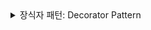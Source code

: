 <details>
  <summary>장식자 패턴: Decorator Pattern</summary>

### 장식자 패턴이란?

장식자 패턴(Decorator Pattern)은 객체의 기능을 동적으로 추가하거나 변경할 수 있는 디자인 패턴입니다. 이 패턴은 기존의 객체에 새로운 기능을 추가하면서도 객체의 구조를 변경하지 않고 유지할 수 있도록 해준다

### 장식자 패턴의 기본 개념

1. 컴포넌트(객체) 인터페이스: 장식자를 적용할 객체의 기본 인터페이스를 정의한다.
2. 구체적인 컴포넌트: 실제로 기능을 구현한 객체
3. 장식자(Decorator): 기능을 추가하거나 변경할 수 있는 클래스 또는 함수이다. 기본 컴포넌트를 래핑(wrapping)하여 새로운 기능을 추가한다


```javascript

// 클래스 정의
class Beverage {
  cost() {
    return 5; // 기본 음료의 가격
  }
}

// 변수에 클래스의 인스턴스를 할당
const myDrink = new Beverage(); // myDrink는 Beverage 클래스의 인스턴스

// 장식자 클래스 정의
class BeverageDecorator {
  constructor(drink) {
    this._drink = drink; // Beverage 인스턴스를 저장
  }

  cost() {
    return this._drink.cost(); // 저장된 Beverage 인스턴스의 cost() 메서드를 호출
  }
}

// 우유 장식자 정의
class MilkDecorator extends BeverageDecorator {
  cost() {
    return super.cost() + 2; // 우유 추가 비용
  }
}

// 사용 예시
const milkDrink = new MilkDecorator(myDrink);
console.log(milkDrink.cost()); // 우유가 추가된 음료의 가격: 7

```


### 자 그럼 여기서 드는 의문!, 그냥 생성한 클래서에서 상속을 하면 되지 굳히 장식자를 만들어서 써야되?

### 장식자 패턴
장식자 패턴은 객체의 기능을 동적으로 추가할 때 사용된다. 이 패턴은 기존 객체의 구조를 변경하지 않고도 새로운 기능을 덧붙일 수 있다. 장식자는 기본 객체를 래핑하여 추가적인 기능을 제공한다.

#### 장점
- 유연성: 기능을 런타임에 동적으로 추가하거나 수정할 수 있다. 기존 객체를 변경하지 않고도 새로운 기능을 덧붙일 수 있다.
- 조합 가능성: 여러 장식자를 조합하여 다양한 기능을 추가할 수 있다. 예를 들어, 우유와 설탕을 동시에 추가할 수 있다.
- 코드 재사용: 동일한 기본 객체를 사용하여 다양한 장식자를 적용할 수 있다. 장식자는 기본 객체의 기능을 재사용하면서 추가적인 기능을 더할 수 있다.
- 단일 책임 원칙: 각 장식자는 하나의 책임만 가지고 있어, 코드의 유지보수가 용이하다.
#### 단점
- 복잡성: 많은 장식자를 조합하면 객체 구조가 복잡해질 수 있다. 복잡한 장식자 체인은 이해하기 어려울 수 있다.
- 성능: 여러 장식자를 사용할 경우, 메서드 호출이 중첩되어 성능이 저하될 수 있다.
### 상속
상속은 기본 클래스를 확장하여 새로운 기능이나 속성을 추가하는 방법이다. 상속을 사용하면 기본 클래스의 기능을 그대로 가져와서 추가적인 기능을 구현할 수 있다.

#### 장점
- 간단함: 기본 클래스에서 새로운 클래스를 확장하여 기능을 추가하는 것이 직관적이고 간단하다.
- 명확한 관계: 상속 구조는 클래스 간의 관계를 명확하게 나타낸다. 기본 클래스와 자식 클래스 간의 관계가 직관적이다.

#### 단점
- 강한 결합: 자식 클래스는 부모 클래스에 강하게 결합되어 있어, 부모 클래스의 변경이 자식 클래스에 영향을 미칠 수 있다.
- 상속 계층의 복잡성: 깊은 상속 계층은 코드의 복잡성을 증가시키고, 유지보수에 어려움을 줄 수 있다.
- 다중 상속 문제: 자바스크립트는 다중 상속을 지원하지 않으며, 복잡한 상속 구조를 사용하는 것은 문제를 일으킬 수 있다.
선택의 기준
#### 장식자 패턴을 사용할 때:

1. 기능을 동적으로 추가하거나 수정하고 싶을 때.
2. 여러 기능을 조합하여 사용할 때.
3. 객체의 구조를 변경하지 않고도 기능을 확장하고 싶을 때.
#### 상속을 사용할 때:

1. 기본 클래스의 기능을 확장하거나 변경하고 싶을 때.
2. 클래스 간의 명확한 상속 관계를 표현하고 싶을 때.
3. 상속 계층이 간단하고, 클래스 간의 관계가 명확할 때.


### 장식자 패턴 사용
```javascript
// 기본 음료 클래스
class Drink {
  cost() {
    return 5; // 기본 음료의 가격
  }

  description() {
    return "Basic Drink"; // 기본 음료의 설명
  }
}

// 장식자 기본 클래스
class DrinkDecorator {
  constructor(drink) {
    this._drink = drink; // Drink 인스턴스를 저장
  }

  cost() {
    return this._drink.cost(); // 기본 음료의 cost() 메서드를 호출
  }

  description() {
    return this._drink.description(); // 기본 음료의 description() 메서드를 호출
  }
}

// 우유 장식자
class MilkDecorator extends DrinkDecorator {
  cost() {
    return super.cost() + 2; // 기본 음료 가격에 우유 추가 비용을 더함
  }

  description() {
    return `${super.description()} with Milk`; // 기본 설명에 우유 추가
  }
}

// 설탕 장식자
class SugarDecorator extends DrinkDecorator {
  cost() {
    return super.cost() + 1; // 기본 음료 가격에 설탕 추가 비용을 더함
  }

  description() {
    return `${super.description()} with Sugar`; // 기본 설명에 설탕 추가
  }
}

// 사용 예시
const myDrink = new Drink(); // 기본 음료 객체 생성
const milkDrink = new MilkDecorator(myDrink); // 우유를 추가한 음료
const sugarMilkDrink = new SugarDecorator(milkDrink); // 설탕과 우유가 추가된 음료

console.log(sugarMilkDrink.cost()); // 8 (기본 가격 5 + 우유 2 + 설탕 1)
console.log(sugarMilkDrink.description()); // "Basic Drink with Milk with Sugar"
```

### 상속
```javascript
// 기본 음료 클래스
class Drink {
  cost() {
    return 5; // 기본 음료의 가격
  }

  description() {
    return "Basic Drink"; // 기본 음료의 설명
  }
}

// 우유가 추가된 음료 클래스
class MilkDrink extends Drink {
  cost() {
    return super.cost() + 2; // 기본 음료 가격에 우유 추가 비용을 더함
  }

  description() {
    return `${super.description()} with Milk`; // 기본 설명에 우유 추가
  }
}

// 설탕이 추가된 음료 클래스
class SugarMilkDrink extends MilkDrink {
  cost() {
    return super.cost() + 1; // 우유가 추가된 음료 가격에 설탕 추가 비용을 더함
  }

  description() {
    return `${super.description()} with Sugar`; // 우유가 추가된 설명에 설탕 추가
  }
}

// 사용 예시
const sugarMilkDrink = new SugarMilkDrink(); // 설탕과 우유가 추가된 음료

console.log(sugarMilkDrink.cost()); // 8 (기본 가격 5 + 우유 2 + 설탕 1)
console.log(sugarMilkDrink.description()); // "Basic Drink with Milk with Sugar"
```

</details>
